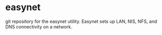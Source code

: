 easynet
=======

git repository for the easynet utility. Easynet sets up LAN, NIS, NFS, and DNS connectivity on a network.
